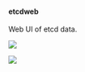 #### etcdweb



Web UI of etcd data.


![](https://raw.githubusercontent.com/RobinLe/etcdweb/master/ui/pics/etcdweb-endpoint.png)



![](https://raw.githubusercontent.com/RobinLe/etcdweb/master/ui/pics/etcdweb-table.png)

